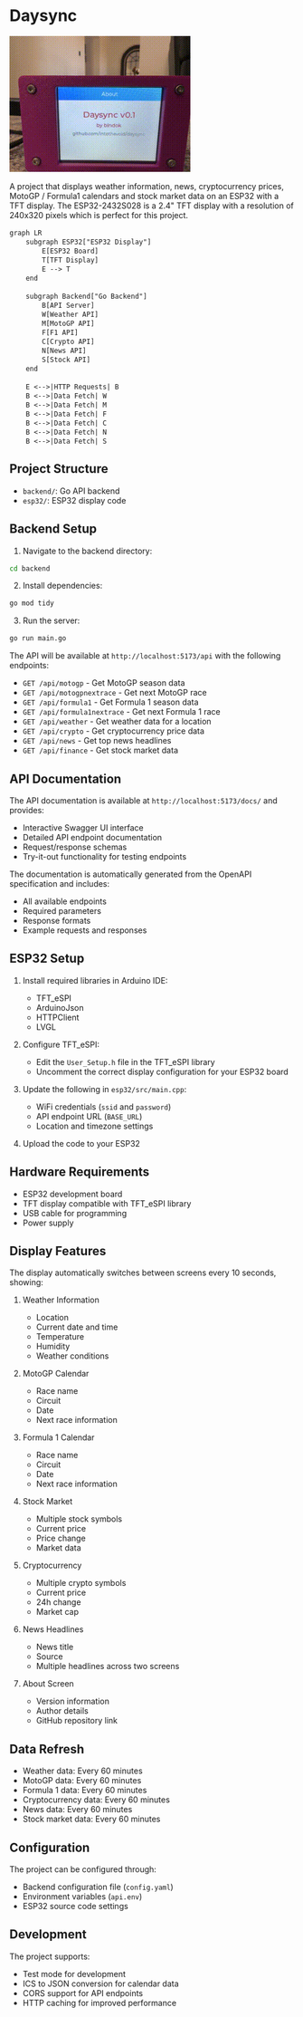 # Daysync

![Daysync Display](static/daysync.gif)

A project that displays weather information, news, cryptocurrency prices, MotoGP / Formula1 calendars and stock market data on an ESP32 with a TFT display. The ESP32-2432S028 is a 2.4" TFT display with a resolution of 240x320 pixels which is perfect for this project.

```mermaid
graph LR
    subgraph ESP32["ESP32 Display"]
        E[ESP32 Board]
        T[TFT Display]
        E --> T
    end

    subgraph Backend["Go Backend"]
        B[API Server]
        W[Weather API]
        M[MotoGP API]
        F[F1 API]
        C[Crypto API]
        N[News API]
        S[Stock API]
    end

    E <-->|HTTP Requests| B
    B <-->|Data Fetch| W
    B <-->|Data Fetch| M
    B <-->|Data Fetch| F
    B <-->|Data Fetch| C
    B <-->|Data Fetch| N
    B <-->|Data Fetch| S
```

## Project Structure

- `backend/`: Go API backend
- `esp32/`: ESP32 display code

## Backend Setup

1. Navigate to the backend directory:
```bash
cd backend
```

2. Install dependencies:
```bash
go mod tidy
```

3. Run the server:
```bash
go run main.go
```

The API will be available at `http://localhost:5173/api` with the following endpoints:
- `GET /api/motogp` - Get MotoGP season data
- `GET /api/motogpnextrace` - Get next MotoGP race
- `GET /api/formula1` - Get Formula 1 season data
- `GET /api/formula1nextrace` - Get next Formula 1 race
- `GET /api/weather` - Get weather data for a location
- `GET /api/crypto` - Get cryptocurrency price data
- `GET /api/news` - Get top news headlines
- `GET /api/finance` - Get stock market data

## API Documentation

The API documentation is available at `http://localhost:5173/docs/` and provides:

- Interactive Swagger UI interface
- Detailed API endpoint documentation
- Request/response schemas
- Try-it-out functionality for testing endpoints

The documentation is automatically generated from the OpenAPI specification and includes:
- All available endpoints
- Required parameters
- Response formats
- Example requests and responses

## ESP32 Setup

1. Install required libraries in Arduino IDE:
   - TFT_eSPI
   - ArduinoJson
   - HTTPClient
   - LVGL

2. Configure TFT_eSPI:
   - Edit the `User_Setup.h` file in the TFT_eSPI library
   - Uncomment the correct display configuration for your ESP32 board

3. Update the following in `esp32/src/main.cpp`:
   - WiFi credentials (`ssid` and `password`)
   - API endpoint URL (`BASE_URL`)
   - Location and timezone settings

4. Upload the code to your ESP32

## Hardware Requirements

- ESP32 development board
- TFT display compatible with TFT_eSPI library
- USB cable for programming
- Power supply

## Display Features

The display automatically switches between screens every 10 seconds, showing:

1. Weather Information
   - Location
   - Current date and time
   - Temperature
   - Humidity
   - Weather conditions

2. MotoGP Calendar
   - Race name
   - Circuit
   - Date
   - Next race information

3. Formula 1 Calendar
   - Race name
   - Circuit
   - Date
   - Next race information

4. Stock Market
   - Multiple stock symbols
   - Current price
   - Price change
   - Market data

5. Cryptocurrency
   - Multiple crypto symbols
   - Current price
   - 24h change
   - Market cap

6. News Headlines
   - News title
   - Source
   - Multiple headlines across two screens

7. About Screen
   - Version information
   - Author details
   - GitHub repository link

## Data Refresh

- Weather data: Every 60 minutes
- MotoGP data: Every 60 minutes
- Formula 1 data: Every 60 minutes
- Cryptocurrency data: Every 60 minutes
- News data: Every 60 minutes
- Stock market data: Every 60 minutes

## Configuration

The project can be configured through:
- Backend configuration file (`config.yaml`)
- Environment variables (`api.env`)
- ESP32 source code settings

## Development

The project supports:
- Test mode for development
- ICS to JSON conversion for calendar data
- CORS support for API endpoints
- HTTP caching for improved performance
